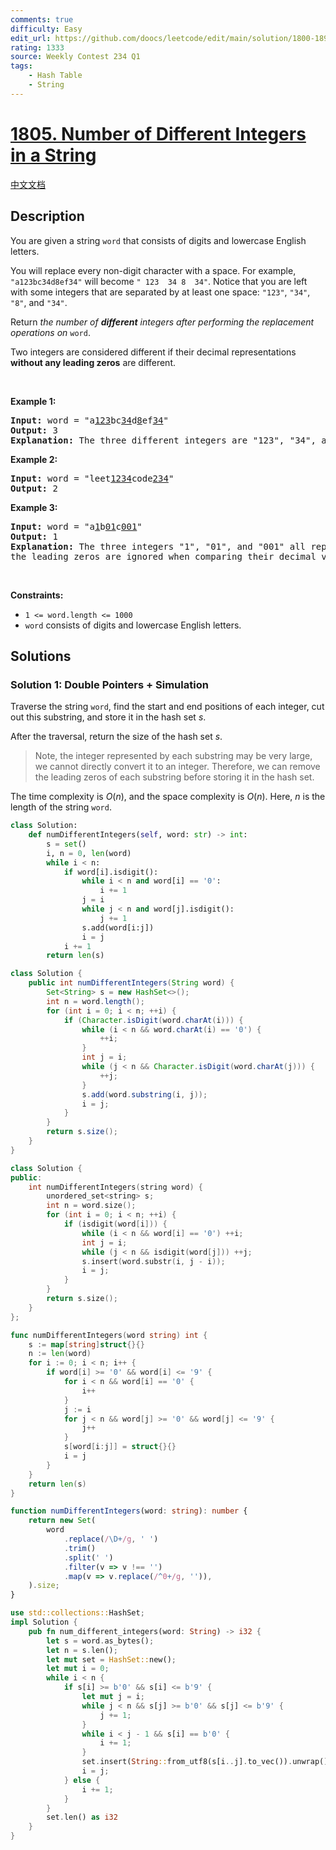 ```yaml
---
comments: true
difficulty: Easy
edit_url: https://github.com/doocs/leetcode/edit/main/solution/1800-1899/1805.Number%20of%20Different%20Integers%20in%20a%20String/README_EN.md
rating: 1333
source: Weekly Contest 234 Q1
tags:
    - Hash Table
    - String
---
```


# [1805. Number of Different Integers in a String](https://leetcode.com/problems/number-of-different-integers-in-a-string)

[中文文档](/solution/1800-1899/1805.Number%20of%20Different%20Integers%20in%20a%20String/README.md)

## Description

<p>You are given a string <code>word</code> that consists of digits and lowercase English letters.</p>

<p>You will replace every non-digit character with a space. For example, <code>&quot;a123bc34d8ef34&quot;</code> will become <code>&quot; 123&nbsp; 34 8&nbsp; 34&quot;</code>. Notice that you are left with some integers that are separated by at least one space: <code>&quot;123&quot;</code>, <code>&quot;34&quot;</code>, <code>&quot;8&quot;</code>, and <code>&quot;34&quot;</code>.</p>

<p>Return <em>the number of <strong>different</strong> integers after performing the replacement operations on </em><code>word</code>.</p>

<p>Two integers are considered different if their decimal representations <strong>without any leading zeros</strong> are different.</p>

<p>&nbsp;</p>
<p><strong class="example">Example 1:</strong></p>

<pre>
<strong>Input:</strong> word = &quot;a<u>123</u>bc<u>34</u>d<u>8</u>ef<u>34</u>&quot;
<strong>Output:</strong> 3
<strong>Explanation: </strong>The three different integers are &quot;123&quot;, &quot;34&quot;, and &quot;8&quot;. Notice that &quot;34&quot; is only counted once.
</pre>

<p><strong class="example">Example 2:</strong></p>

<pre>
<strong>Input:</strong> word = &quot;leet<u>1234</u>code<u>234</u>&quot;
<strong>Output:</strong> 2
</pre>

<p><strong class="example">Example 3:</strong></p>

<pre>
<strong>Input:</strong> word = &quot;a<u>1</u>b<u>01</u>c<u>001</u>&quot;
<strong>Output:</strong> 1
<strong>Explanation: </strong>The three integers &quot;1&quot;, &quot;01&quot;, and &quot;001&quot; all represent the same integer because
the leading zeros are ignored when comparing their decimal values.
</pre>

<p>&nbsp;</p>
<p><strong>Constraints:</strong></p>

<ul>
	<li><code>1 &lt;= word.length &lt;= 1000</code></li>
	<li><code>word</code> consists of digits and lowercase English letters.</li>
</ul>

## Solutions

### Solution 1: Double Pointers + Simulation

Traverse the string `word`, find the start and end positions of each integer, cut out this substring, and store it in the hash set $s$.

After the traversal, return the size of the hash set $s$.

> Note, the integer represented by each substring may be very large, we cannot directly convert it to an integer. Therefore, we can remove the leading zeros of each substring before storing it in the hash set.

The time complexity is $O(n)$, and the space complexity is $O(n)$. Here, $n$ is the length of the string `word`.

<!-- tabs:start -->

```python
class Solution:
    def numDifferentIntegers(self, word: str) -> int:
        s = set()
        i, n = 0, len(word)
        while i < n:
            if word[i].isdigit():
                while i < n and word[i] == '0':
                    i += 1
                j = i
                while j < n and word[j].isdigit():
                    j += 1
                s.add(word[i:j])
                i = j
            i += 1
        return len(s)
```

```java
class Solution {
    public int numDifferentIntegers(String word) {
        Set<String> s = new HashSet<>();
        int n = word.length();
        for (int i = 0; i < n; ++i) {
            if (Character.isDigit(word.charAt(i))) {
                while (i < n && word.charAt(i) == '0') {
                    ++i;
                }
                int j = i;
                while (j < n && Character.isDigit(word.charAt(j))) {
                    ++j;
                }
                s.add(word.substring(i, j));
                i = j;
            }
        }
        return s.size();
    }
}
```

```cpp
class Solution {
public:
    int numDifferentIntegers(string word) {
        unordered_set<string> s;
        int n = word.size();
        for (int i = 0; i < n; ++i) {
            if (isdigit(word[i])) {
                while (i < n && word[i] == '0') ++i;
                int j = i;
                while (j < n && isdigit(word[j])) ++j;
                s.insert(word.substr(i, j - i));
                i = j;
            }
        }
        return s.size();
    }
};
```

```go
func numDifferentIntegers(word string) int {
	s := map[string]struct{}{}
	n := len(word)
	for i := 0; i < n; i++ {
		if word[i] >= '0' && word[i] <= '9' {
			for i < n && word[i] == '0' {
				i++
			}
			j := i
			for j < n && word[j] >= '0' && word[j] <= '9' {
				j++
			}
			s[word[i:j]] = struct{}{}
			i = j
		}
	}
	return len(s)
}
```

```ts
function numDifferentIntegers(word: string): number {
    return new Set(
        word
            .replace(/\D+/g, ' ')
            .trim()
            .split(' ')
            .filter(v => v !== '')
            .map(v => v.replace(/^0+/g, '')),
    ).size;
}
```

```rust
use std::collections::HashSet;
impl Solution {
    pub fn num_different_integers(word: String) -> i32 {
        let s = word.as_bytes();
        let n = s.len();
        let mut set = HashSet::new();
        let mut i = 0;
        while i < n {
            if s[i] >= b'0' && s[i] <= b'9' {
                let mut j = i;
                while j < n && s[j] >= b'0' && s[j] <= b'9' {
                    j += 1;
                }
                while i < j - 1 && s[i] == b'0' {
                    i += 1;
                }
                set.insert(String::from_utf8(s[i..j].to_vec()).unwrap());
                i = j;
            } else {
                i += 1;
            }
        }
        set.len() as i32
    }
}
```

<!-- tabs:end -->

<!-- end -->
